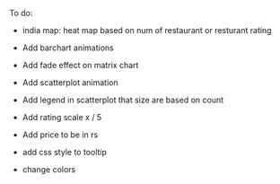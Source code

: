 To do:

- india map: heat map based on num of restaurant or resturant rating

- Add barchart animations

- Add fade effect on matrix chart

- Add scatterplot animation

- Add legend in scatterplot that size are based on count

- Add rating scale x / 5

- Add price to be in rs

- add css style to tooltip

- change colors
